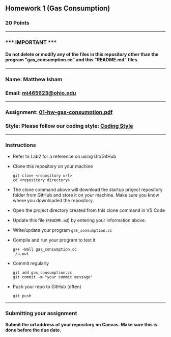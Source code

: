 ## Homework 1 (Gas Consumption)

### 20 Points


---
### *** IMPORTANT ***
#### Do not delete or modify any of the files in this repository other than the program "gas_consumption.cc" and this "README.md" files.

---

### Name: Matthew Isham

### Email: mi465623@ohio.edu

---

### Assignment: [01-hw-gas-consumption.pdf](01-hw-gas-consumption.pdf)

### Style: Please follow our coding style: [Coding Style](https://github.com/nasseef/cs/blob/master/docs/coding-style.md)

---

### Instructions

- Refer to Lab2 for a reference on using Git/GitHub
- Clone this repository on your machine

    ```console
    git clone <repository url>
    cd <repository directory>
    ```
- The clone command above will download the startup project repository folder from GitHub and store it on your machine. Make sure you know where you downloaded the repository.

- Open the project directory created from this clone command in VS Code
- Update this file (`README.md`) by entering your information above.
- Write/update your program `gas_consumption.cc`

- Compile and run your program to test it

    ```console
    g++ -Wall gas_consumption.cc
    ./a.out  
    ```

- Commit regularly

    ```console
    git add gas_consumption.cc
    git commit -m "your commit message"
    ```

- Push your repo to GitHub (often)
    ```console
    git push
    ```
---

### Submitting your assignment

**Submit the url address of your repository on Canvas. Make sure this is done before the due date.**

